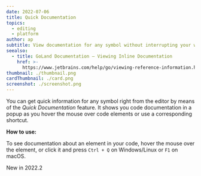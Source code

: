 ```yaml
---
date: 2022-07-06
title: Quick Documentation
topics:
  - editing
  - platform
author: ap
subtitle: View documentation for any symbol without interrupting your workflow.
seealso:
  - title: GoLand Documentation – Viewing Inline Documentation
    href: >-
      https://www.jetbrains.com/help/go/viewing-reference-information.html#inline-quick-documentation
thumbnail: ./thumbnail.png
cardThumbnail: ./card.png
screenshot: ./screenshot.png
---
```

You can get quick information for any symbol right from the editor by means of the _Quick Documentation_ feature.
It shows you code documentation in a popup as you hover the mouse over code elements or use a corresponding shortcut.

**How to use:**

To see documentation about an element in your code, hover the mouse over the element, or click it and press `Ctrl + Q` on Windows/Linux or `F1` on macOS.

<span class="tag is-rounded">New in 2022.2</span>

